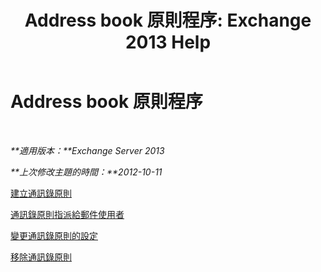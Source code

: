 ﻿---
title: 'Address book 原則程序: Exchange 2013 Help'
TOCTitle: Address book 原則程序
ms:assetid: 1204db89-ee4b-459a-8c14-e8d60dd6c4a4
ms:mtpsurl: https://technet.microsoft.com/zh-tw/library/Hh529916(v=EXCHG.150)
ms:contentKeyID: 50472596
ms.date: 05/21/2018
mtps_version: v=EXCHG.150
ms.translationtype: MT
---

# Address book 原則程序

 

_**適用版本：**Exchange Server 2013_

_**上次修改主題的時間：**2012-10-11_

[建立通訊錄原則](create-an-address-book-policy-exchange-2013-help.md)

[通訊錄原則指派給郵件使用者](assign-an-address-book-policy-to-mail-users-exchange-2013-help.md)

[變更通訊錄原則的設定](change-the-settings-of-an-address-book-policy-exchange-2013-help.md)

[移除通訊錄原則](remove-an-address-book-policy-exchange-2013-help.md)

